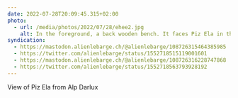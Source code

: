 ```yaml
---
date: 2022-07-28T20:09:45.315+02:00
photo:
  - url: /media/photos/2022/07/28/ehee2.jpg
    alt: In the foreground, a back wooden bench. It faces Piz Ela in the background.
syndication:
  - https://mastodon.alienlebarge.ch/@alienlebarge/108726315464385985
  - https://twitter.com/alienlebarge/status/1552718515119001601
  - https://mastodon.alienlebarge.ch/@alienlebarge/108726316228747868
  - https://twitter.com/alienlebarge/status/1552718563793928192
---
```

View of Piz Ela from Alp Darlux
